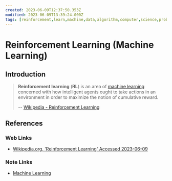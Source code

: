 ```yaml
---
created: 2023-06-09T12:37:50.353Z
modified: 2023-06-09T13:39:24.000Z
tags: [reinforcement,learn,machine,data,algorithm,computer,science,probability,pcde,module21]
---
```

# Reinforcement Learning (Machine Learning)

## Introduction

>**Reinforcement learning** (**RL**) is an area of
>[machine learning][-ml] concerned with how intelligent agents ought to
>take actions in an environment in order to maximize the notion of cumulative reward.
>
>-- [Wikipedia - Reinforcement Learning][wiki-rl]


## References

### Web Links

* [Wikipedia.org. 'Reinforcement Learning' Accessed 2023-06-09][wiki-rl]

<!-- Hidden References -->
[wiki-rl]: https://en.wikipedia.org/wiki/Reinforcement_learning "Wikipedia.org. 'Reinforcement Learning' Accessed 2023-06-09"

### Note Links

* [Machine Learning][-ml]

<!-- Hidden References -->
[-ml]: machine-learning.md "Machine Learning"
